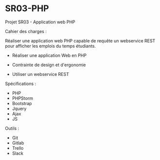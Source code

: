 # SR03-PHP

Projet SR03 - Application web PHP

Cahier des charges :

Réaliser une application web PHP capable de requête un webservice REST pour afficher les emplois du temps étudiants.

- Réaliser une application Web en PHP

- Contrainte de design et d'ergonomie

- Utiliser un webservice REST


Spécifications :

- PHP 
- PHPStorm
- Bootstrap
- Jquery
- Ajax
- JS

Outils :

- Git 
- Gitlab
- Trello
- Slack


